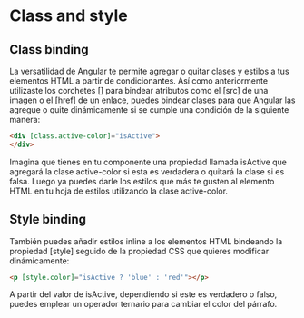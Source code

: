 # Class and style

## Class binding


La versatilidad de Angular te permite agregar o quitar clases y estilos a tus elementos HTML a partir de condicionantes. Así como anteriormente utilizaste los corchetes [] para bindear atributos como el [src] de una imagen o el [href] de un enlace, puedes bindear clases para que Angular las agregue o quite dinámicamente si se cumple una condición de la siguiente manera:

```html
<div [class.active-color]="isActive">
</div>
```

Imagina que tienes en tu componente una propiedad llamada isActive que agregará la clase active-color si esta es verdadera o quitará la clase si es falsa. Luego ya puedes darle los estilos que más te gusten al elemento HTML en tu hoja de estilos utilizando la clase active-color.

## Style binding

También puedes añadir estilos inline a los elementos HTML bindeando la propiedad [style] seguido de la propiedad CSS que quieres modificar dinámicamente:

```html
<p [style.color]="isActive ? 'blue' : 'red'"></p>
```

A partir del valor de isActive, dependiendo si este es verdadero o falso, puedes emplear un operador ternario para cambiar el color del párrafo.